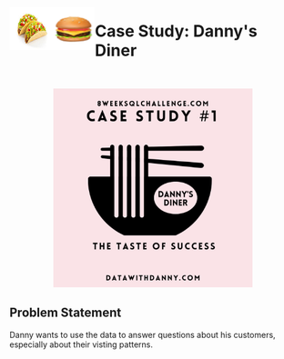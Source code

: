 <img src="images/tacos.png" alt="Employee data" width="75" height="75" align="left">  <img src="images/hamburger.png" alt="Employee data" width="75" height="75" align="left"> <h1 align="left">Case Study: Danny's Diner</h1>
<br>
<p align="center">
  <img width="350" height="350" src="images/casestudy1.png">
</p>


## Problem Statement
Danny wants to use the data to answer questions about his customers, especially about their visting patterns.  


